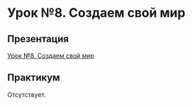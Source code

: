 # Урок №8. Создаем свой мир

## Презентация

[Урок №8. Создаем свой мир](presentations/lesson8.pdf)

## Практикум

Отсутствует.
